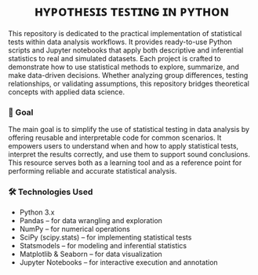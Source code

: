 <h1 align='center'> ʜʏᴘᴏᴛʜᴇꜱɪꜱ ᴛᴇꜱᴛɪɴɢ ɪɴ ᴘʏᴛʜᴏɴ </h1>


This  repository is dedicated to the practical implementation of statistical tests within data analysis workflows. It provides ready-to-use Python scripts and Jupyter notebooks that apply both descriptive and inferential statistics to real and simulated datasets. Each project is crafted to demonstrate how to use statistical methods to explore, summarize, and make data-driven decisions. Whether analyzing group differences, testing relationships, or validating assumptions, this repository bridges theoretical concepts with applied data science.

### 🎯 Goal

The main goal is to simplify the use of statistical testing in data analysis by offering reusable and interpretable code for common scenarios. It empowers users to understand when and how to apply statistical tests, interpret the results correctly, and use them to support sound conclusions. This resource serves both as a learning tool and as a reference point for performing reliable and accurate statistical analysis.

### 🛠️ Technologies Used

- Python 3.x
- Pandas – for data wrangling and exploration
- NumPy – for numerical operations
- SciPy (scipy.stats) – for implementing statistical tests
- Statsmodels – for modeling and inferential statistics
- Matplotlib & Seaborn – for data visualization
- Jupyter Notebooks – for interactive execution and annotation
